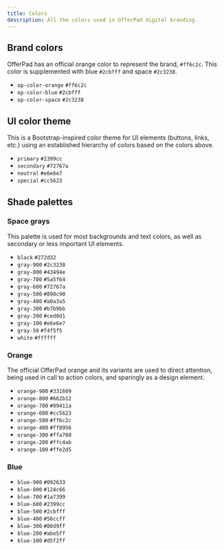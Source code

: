 ```yaml
---
title: Colors
description: All the colors used in OfferPad digital branding.
---
```


## Brand colors

OfferPad has an official orange color to represent the brand, <code>#ff6c2c</code>. This color is supplemented with blue <code>#2cbfff</code> and space <code>#2c3238</code>.

<ul class="swatches">
    <li class="swatches__item swatches--orange-500">
        <span class="swatches__swatch"></span>
        <code class="swatches__label">op-color-orange</code>
        <code class="swatches__hex">#ff6c2c</code>
    </li>
    <li class="swatches__item swatches--blue-500">
        <span class="swatches__swatch"></span>
        <code class="swatches__label">op-color-blue</code>
        <code class="swatches__hex">#2cbfff</code>
    </li>
    <li class="swatches__item swatches--gray-900">
        <span class="swatches__swatch"></span>
        <code class="swatches__label">op-color-space</code>
        <code class="swatches__hex">#2c3238</code>
    </li>
</ul>

## UI color theme

This is a Bootstrap-inspired color theme for UI elements (buttons, links, etc.) using an established hierarchy of colors based on the colors above.

<ul class="swatches">
    <li class="swatches__item swatches--blue-600">
        <span class="swatches__swatch"></span>
        <code class="swatches__label">primary</code>
        <code class="swatches__hex">#2399cc</code>
    </li>
    <li class="swatches__item swatches--gray-600">
        <span class="swatches__swatch"></span>
        <code class="swatches__label">secondary</code>
        <code class="swatches__hex">#72767a</code>
    </li>
    <li class="swatches__item swatches--gray-100">
        <span class="swatches__swatch"></span>
        <code class="swatches__label">neutral</code>
        <code class="swatches__hex">#e6e6e7</code>
    </li>
    <li class="swatches__item swatches--orange-600">
        <span class="swatches__swatch"></span>
        <code class="swatches__label">special</code>
        <code class="swatches__hex">#cc5623</code>
    </li>
</ul>

## Shade palettes

### Space grays

This palette is used for most backgrounds and text colors, as well as secondary or less important UI elements.

<ul class="swatches">
    <li class="swatches__item swatches--black">
        <span class="swatches__swatch"></span>
        <code class="swatches__label">black</code>
        <code class="swatches__hex">#272d32</code>
    </li>
    <li class="swatches__item swatches--gray-900">
        <span class="swatches__swatch"></span>
        <code class="swatches__label">gray-900</code>
        <code class="swatches__hex">#2c3238</code>
    </li>
    <li class="swatches__item swatches--gray-800">
        <span class="swatches__swatch"></span>
        <code class="swatches__label">gray-800</code>
        <code class="swatches__hex">#43494e</code>
    </li>
    <li class="swatches__item swatches--gray-700">
        <span class="swatches__swatch"></span>
        <code class="swatches__label">gray-700</code>
        <code class="swatches__hex">#5a5f64</code>
    </li>
    <li class="swatches__item swatches--gray-600">
        <span class="swatches__swatch"></span>
        <code class="swatches__label">gray-600</code>
        <code class="swatches__hex">#72767a</code>
    </li>
    <li class="swatches__item swatches--gray-500">
        <span class="swatches__swatch"></span>
        <code class="swatches__label">gray-500</code>
        <code class="swatches__hex">#898c90</code>
    </li>
    <li class="swatches__item swatches--gray-400">
        <span class="swatches__swatch"></span>
        <code class="swatches__label">gray-400</code>
        <code class="swatches__hex">#a0a3a5</code>
    </li>
    <li class="swatches__item swatches--gray-300">
        <span class="swatches__swatch"></span>
        <code class="swatches__label">gray-300</code>
        <code class="swatches__hex">#b7b9bb</code>
    </li>
    <li class="swatches__item swatches--gray-200">
        <span class="swatches__swatch"></span>
        <code class="swatches__label">gray-200</code>
        <code class="swatches__hex">#ced0d1</code>
    </li>
    <li class="swatches__item swatches--gray-100">
        <span class="swatches__swatch"></span>
        <code class="swatches__label">gray-100</code>
        <code class="swatches__hex">#e6e6e7</code>
    </li>
    <li class="swatches__item swatches--gray-50">
        <span class="swatches__swatch"></span>
        <code class="swatches__label">gray-50</code>
        <code class="swatches__hex">#f4f5f5</code>
    </li>
    <li class="swatches__item swatches--white">
        <span class="swatches__swatch"></span>
        <code class="swatches__label">white</code>
        <code class="swatches__hex">#ffffff</code>
    </li>
</ul>

### Orange

The official OfferPad orange and its variants are used to direct attention, being used in call to action colors, and sparingly as a design element.

<ul class="swatches">
    <li class="swatches__item swatches--orange-900">
        <span class="swatches__swatch"></span>
        <code class="swatches__label">orange-900</code>
        <code class="swatches__hex">#331609</code>
    </li>
    <li class="swatches__item swatches--orange-800">
        <span class="swatches__swatch"></span>
        <code class="swatches__label">orange-800</code>
        <code class="swatches__hex">#662b12</code>
    </li>
    <li class="swatches__item swatches--orange-700">
        <span class="swatches__swatch"></span>
        <code class="swatches__label">orange-700</code>
        <code class="swatches__hex">#99411a</code>
    </li>
    <li class="swatches__item swatches--orange-600">
        <span class="swatches__swatch"></span>
        <code class="swatches__label">orange-600</code>
        <code class="swatches__hex">#cc5623</code>
    </li>
    <li class="swatches__item swatches--orange-500">
        <span class="swatches__swatch"></span>
        <code class="swatches__label">orange-500</code>
        <code class="swatches__hex">#ff6c2c</code>
    </li>
    <li class="swatches__item swatches--orange-400">
        <span class="swatches__swatch"></span>
        <code class="swatches__label">orange-400</code>
        <code class="swatches__hex">#ff8956</code>
    </li>
    <li class="swatches__item swatches--orange-300">
        <span class="swatches__swatch"></span>
        <code class="swatches__label">orange-300</code>
        <code class="swatches__hex">#ffa780</code>
    </li>
    <li class="swatches__item swatches--orange-200">
        <span class="swatches__swatch"></span>
        <code class="swatches__label">orange-200</code>
        <code class="swatches__hex">#ffc4ab</code>
    </li>
    <li class="swatches__item swatches--orange-100">
        <span class="swatches__swatch"></span>
        <code class="swatches__label">orange-100</code>
        <code class="swatches__hex">#ffe2d5</code>
    </li>
</ul>

### Blue

<ul class="swatches">
    <li class="swatches__item swatches--blue-900">
        <span class="swatches__swatch"></span>
        <code class="swatches__label">blue-900</code>
        <code class="swatches__hex">#092633</code>
    </li>
    <li class="swatches__item swatches--blue-800">
        <span class="swatches__swatch"></span>
        <code class="swatches__label">blue-800</code>
        <code class="swatches__hex">#124c66</code>
    </li>
    <li class="swatches__item swatches--blue-700">
        <span class="swatches__swatch"></span>
        <code class="swatches__label">blue-700</code>
        <code class="swatches__hex">#1a7399</code>
    </li>
    <li class="swatches__item swatches--blue-600">
        <span class="swatches__swatch"></span>
        <code class="swatches__label">blue-600</code>
        <code class="swatches__hex">#2399cc</code>
    </li>
    <li class="swatches__item swatches--blue-500">
        <span class="swatches__swatch"></span>
        <code class="swatches__label">blue-500</code>
        <code class="swatches__hex">#2cbfff</code>
    </li>
    <li class="swatches__item swatches--blue-400">
        <span class="swatches__swatch"></span>
        <code class="swatches__label">blue-400</code>
        <code class="swatches__hex">#56ccff</code>
    </li>
    <li class="swatches__item swatches--blue-300">
        <span class="swatches__swatch"></span>
        <code class="swatches__label">blue-300</code>
        <code class="swatches__hex">#80d9ff</code>
    </li>
    <li class="swatches__item swatches--blue-200">
        <span class="swatches__swatch"></span>
        <code class="swatches__label">blue-200</code>
        <code class="swatches__hex">#abe5ff</code>
    </li>
    <li class="swatches__item swatches--blue-100">
        <span class="swatches__swatch"></span>
        <code class="swatches__label">blue-100</code>
        <code class="swatches__hex">#d5f2ff</code>
    </li>
</ul>
